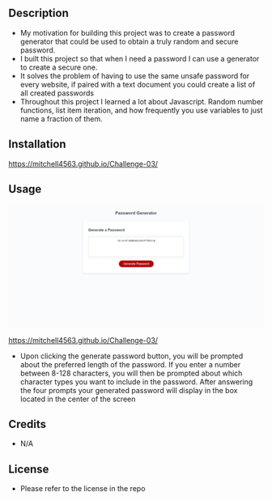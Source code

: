 ## <Challenge-03>

## Description

- My motivation for building this project was to create a password generator that could be used to obtain a truly random and secure password.
- I built this project so that when I need a password I can use a generator to create a secure one.
- It solves the problem of having to use the same unsafe password for every website, if paired with a text document you could create a list of all created passwords
- Throughout this project I learned a lot about Javascript. Random number functions, list item iteration, and how frequently you use variables to just name a fraction of them.

## Installation

https://mitchell4563.github.io/Challenge-03/

## Usage

<img src="./assets/images/Challenge-03-Image.png">

https://mitchell4563.github.io/Challenge-03/

- Upon clicking the generate password button, you will be prompted about the preferred length of the password. If you enter a number between 8-128 characters, you will then be prompted about which character types you want to include in the password. After answering the four prompts your generated password will display in the box located in the center of the screen

## Credits

- N/A

## License

- Please refer to the license in the repo